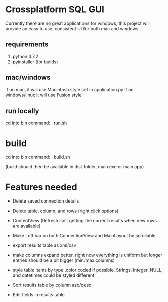 # Crossplatform SQL GUI

Currently there are no great applications for windows, this project
will provide an easy to use, consistent UI for both mac and windows


## requirements
1. python 3.7.2
2. pyinstaller (for builds)


## mac/windows
if on mac, it will use Macintosh style set in application.py
if on windows/linux it will use Fusion style


## run locally
cd into bin
command: . run.sh


# build
cd into bin
command: . build.sh

(build should then be available in dist folder, main.exe or main.app)


# Features needed
* Delete saved connection details

* Delete table, column, and rows (right click options)

* ContentView (Refresh isn’t getting the correct results when new rows are available)

* Make Left bar on both ConnectionView and MainLayout be scrollable

* export results table as xml/csv

* make columns expand better, right now everything is uniform but longer entries should be a bit bigger (min/max columns)

* style table items by type..color coded if possible. Strings, Integer, NULL, and datetimes could be styled different

* Sort results table by column asc/desc

* Edit fields in results table
